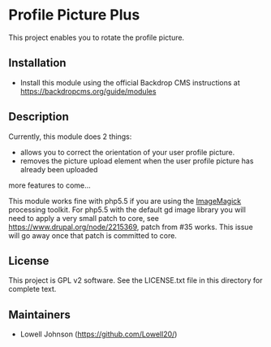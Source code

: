 Profile Picture Plus
======================

This project enables you to rotate the profile picture.

Installation
------------

- Install this module using the official Backdrop CMS instructions at
  https://backdropcms.org/guide/modules

Description
-----------

Currently, this module does 2 things:

<ul>
  <li>allows you to correct the orientation of your user profile picture.</li>
  <li>removes the picture upload element when the user profile picture has already been uploaded</li>
</ul>

more features to come...

This module works fine with php5.5 if you are using the <a href="https://www.drupal.org/project/imagemagick" title="ImageMagick">ImageMagick</a> processing toolkit.
For php5.5 with the default gd image library you will need to apply a very small patch to core, see https://www.drupal.org/node/2215369, patch from #35 works. This issue will go away once that patch is committed to core.

License
-------

This project is GPL v2 software. See the LICENSE.txt file in this directory for
complete text.

Maintainers
-----------

- Lowell Johnson (https://github.com/Lowell20/)
